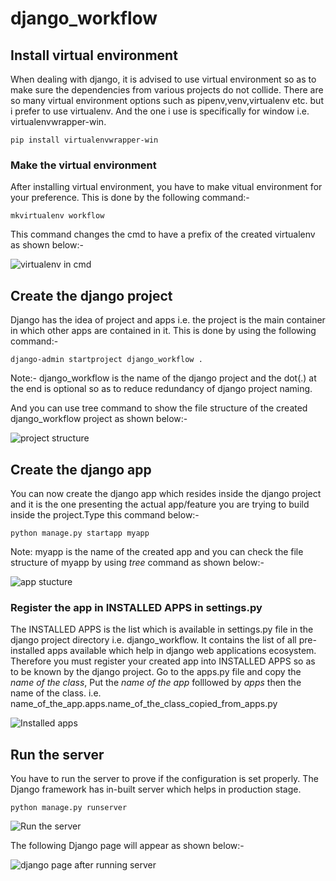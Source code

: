 # django_workflow

## Install virtual environment

When dealing with django, it is advised to use virtual environment so as to make sure the dependencies from various projects do not collide.
There are so many virtual environment options such as pipenv,venv,virtualenv etc. but i prefer to use virtualenv.
And the one i use is specifically for window i.e. virtualenvwrapper-win.

``` pip install virtualenvwrapper-win ```

### Make the virtual environment

After installing virtual environment, you have to make vitual environment for your
preference. This is done by the following command:-

``` mkvirtualenv workflow ```

This command changes the  cmd to have a prefix of the created virtualenv as shown below:-

![virtualenv in cmd](IMAGES/cmd.png)

## Create the django project

Django has the idea of project and apps i.e. the project is the main container in which other apps are contained in it. This is done by using the following command:-

``` django-admin startproject django_workflow . ```

Note:- django_workflow is the name of the django project and the dot(.) at the end is optional so as to reduce redundancy of django project naming.

And you can use tree command to show the file structure of the created django_workflow project as shown below:-

![project structure](IMAGES/projectstructure.png)

## Create the django app

You can now create the django app which resides inside the django project and it is the one presenting the actual app/feature you are trying to build inside the project.Type this command below:-

``` python manage.py startapp myapp ```

Note: myapp is the name of the created app and you can check the file structure of myapp by using *tree* command as shown below:-

![app stucture](IMAGES/appstructure.png)

### Register the app in INSTALLED APPS in settings.py

The INSTALLED APPS is the list which is available in settings.py file in the django project directory i.e. django_workflow.
It contains the list of all pre-installed apps available which help in django web applications ecosystem.
Therefore you must register your created app into INSTALLED APPS so as to be known by the django project.
Go to the apps.py file and copy the *name of the class*, Put  the *name of the app* folllowed by *apps* then the name of the class.
i.e. name_of_the_app.apps.name_of_the_class_copied_from_apps.py

![Installed apps](IMAGES/installedapps.png)

## Run the server

You have to run the server to prove if the configuration is set properly.
The Django framework has in-built server which helps in production stage.

``` python manage.py runserver ```

![Run the server](IMAGES/runserver.png)

The following Django page will appear as shown below:-

![django page after running server](IMAGES/djangopage.png)
